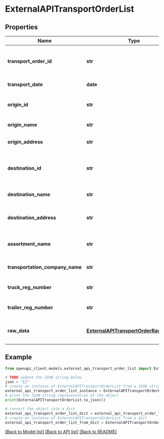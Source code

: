# ExternalAPITransportOrderList


## Properties

Name | Type | Description | Notes
------------ | ------------- | ------------- | -------------
**transport_order_id** | **str** | Unique identifier of the transport order in your system | [readonly] 
**transport_date** | **date** | Date of transport | [readonly] 
**origin_id** | **str** | Unique identifier of the origin in your system | [readonly] 
**origin_name** | **str** | Name of the origin location | [readonly] 
**origin_address** | **str** | Address of the origin location | [readonly] 
**destination_id** | **str** | Unique identifier of the destination in your system | [readonly] 
**destination_name** | **str** | Name of the destination location | [readonly] 
**destination_address** | **str** | Address of the destination location | [readonly] 
**assortment_name** | **str** | Name of the assortment being transported | [readonly] 
**transportation_company_name** | **str** | Transportation company name | [readonly] 
**truck_reg_number** | **str** | Registration number of the truck | [readonly] 
**trailer_reg_number** | **str** | Registration number of the trailer | [readonly] 
**raw_data** | [**ExternalAPITransportOrderRawDataList**](ExternalAPITransportOrderRawDataList.md) | The IDs of the Waybiller internal objects | [readonly] 

## Example

```python
from openapi_client.models.external_api_transport_order_list import ExternalAPITransportOrderList

# TODO update the JSON string below
json = "{}"
# create an instance of ExternalAPITransportOrderList from a JSON string
external_api_transport_order_list_instance = ExternalAPITransportOrderList.from_json(json)
# print the JSON string representation of the object
print(ExternalAPITransportOrderList.to_json())

# convert the object into a dict
external_api_transport_order_list_dict = external_api_transport_order_list_instance.to_dict()
# create an instance of ExternalAPITransportOrderList from a dict
external_api_transport_order_list_from_dict = ExternalAPITransportOrderList.from_dict(external_api_transport_order_list_dict)
```
[[Back to Model list]](../README.md#documentation-for-models) [[Back to API list]](../README.md#documentation-for-api-endpoints) [[Back to README]](../README.md)


